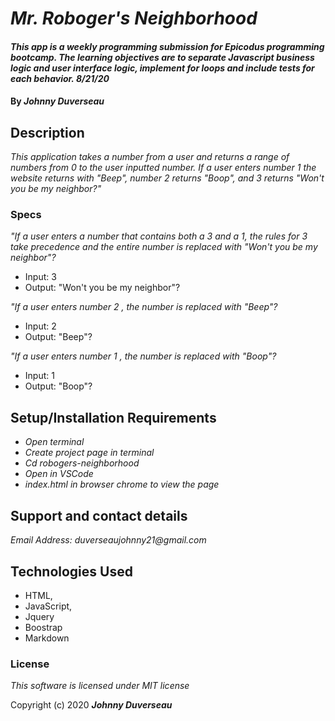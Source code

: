 # _Mr. Roboger's Neighborhood_

#### _This app is a weekly programming submission for Epicodus programming bootcamp. The learning objectives are to separate Javascript business logic and user interface logic, implement for loops and include tests for each behavior. 8/21/20_

#### By _**Johnny Duverseau**_

## Description

_This application takes a number from a user and returns a range of numbers from 0 to the user inputted number. If a user enters number 1 the website returns with "Beep", number 2 returns "Boop", and 3 returns "Won't you be my neighbor?"_

### Specs
_"If a user enters a number that contains both a 3 and a 1, the rules for 3 take precedence and the entire number is replaced with "Won't you be my neighbor"?_
* Input: 3
* Output: "Won't you be my neighbor"?

_"If a user enters number 2 , the number is replaced with "Beep"?_
* Input: 2
* Output: "Beep"?

_"If a user enters number 1 , the number is replaced with "Boop"?_
* Input: 1
* Output: "Boop"?

## Setup/Installation Requirements

* _Open terminal_
* _Create project page in terminal_
* _Cd robogers-neighborhood_
* _Open in VSCode_
* _index.html in browser chrome to view the page_

## Support and contact details

_Email Address: duverseaujohnny21@gmail.com_

## Technologies Used 
- HTML, 
- JavaScript, 
- Jquery  
- Boostrap
- Markdown

### License

*This software is licensed under MIT license*

Copyright (c) 2020 **_Johnny Duverseau_**